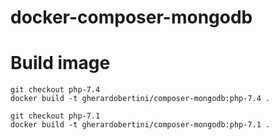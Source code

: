 # docker-composer-mongodb

# Build image

```
git checkout php-7.4
docker build -t gherardobertini/composer-mongodb:php-7.4 .
```

```
git checkout php-7.1
docker build -t gherardobertini/composer-mongodb:php-7.1 .
```